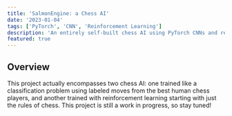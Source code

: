 ```yaml
---
title: 'SalmonEngine: a Chess AI'
date: '2023-01-04'
tags: ['PyTorch', 'CNN', 'Reinforcement Learning']
description: 'An entirely self-built chess AI using PyTorch CNNs and reinforcement learning.'
featured: true
---
```


## Overview

This project actually encompasses two chess AI: one trained like a classification problem using labeled moves from the best human chess players, and another trained with reinforcement learning starting with just the rules of chess. This project is still a work in progress, so stay tuned!